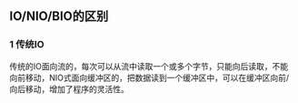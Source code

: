## IO/NIO/BIO的区别

###  1 传统IO

传统的IO面向流的，每次可以从流中读取一个或多个字节，只能向后读取，不能向前移动，NIO式面向缓冲区的，把数据读到一个缓冲区中，可以在缓冲区向前/向后移动，增加了程序的灵活性。